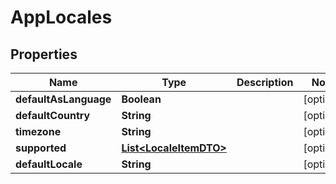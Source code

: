 

# AppLocales


## Properties

| Name | Type | Description | Notes |
|------------ | ------------- | ------------- | -------------|
|**defaultAsLanguage** | **Boolean** |  |  [optional] |
|**defaultCountry** | **String** |  |  [optional] |
|**timezone** | **String** |  |  [optional] |
|**supported** | [**List&lt;LocaleItemDTO&gt;**](LocaleItemDTO.md) |  |  [optional] |
|**defaultLocale** | **String** |  |  [optional] |



